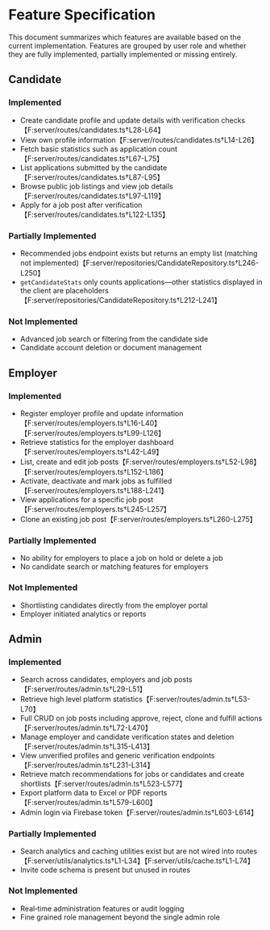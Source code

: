 # Feature Specification

This document summarizes which features are available based on the current implementation. Features are grouped by user role and whether they are fully implemented, partially implemented or missing entirely.

## Candidate

### Implemented
- Create candidate profile and update details with verification checks【F:server/routes/candidates.ts†L28-L64】
- View own profile information【F:server/routes/candidates.ts†L14-L26】
- Fetch basic statistics such as application count【F:server/routes/candidates.ts†L67-L75】
- List applications submitted by the candidate【F:server/routes/candidates.ts†L87-L95】
- Browse public job listings and view job details【F:server/routes/candidates.ts†L97-L119】
- Apply for a job post after verification【F:server/routes/candidates.ts†L122-L135】

### Partially Implemented
- Recommended jobs endpoint exists but returns an empty list (matching not implemented)【F:server/repositories/CandidateRepository.ts†L246-L250】
- `getCandidateStats` only counts applications—other statistics displayed in the client are placeholders【F:server/repositories/CandidateRepository.ts†L212-L241】

### Not Implemented
- Advanced job search or filtering from the candidate side
- Candidate account deletion or document management

## Employer

### Implemented
- Register employer profile and update information【F:server/routes/employers.ts†L16-L40】【F:server/routes/employers.ts†L99-L126】
- Retrieve statistics for the employer dashboard【F:server/routes/employers.ts†L42-L49】
- List, create and edit job posts【F:server/routes/employers.ts†L52-L98】【F:server/routes/employers.ts†L152-L186】
- Activate, deactivate and mark jobs as fulfilled【F:server/routes/employers.ts†L188-L241】
- View applications for a specific job post【F:server/routes/employers.ts†L245-L257】
- Clone an existing job post【F:server/routes/employers.ts†L260-L275】

### Partially Implemented
- No ability for employers to place a job on hold or delete a job
- No candidate search or matching features for employers

### Not Implemented
- Shortlisting candidates directly from the employer portal
- Employer initiated analytics or reports

## Admin

### Implemented
- Search across candidates, employers and job posts【F:server/routes/admin.ts†L29-L51】
- Retrieve high level platform statistics【F:server/routes/admin.ts†L53-L70】
- Full CRUD on job posts including approve, reject, clone and fulfill actions【F:server/routes/admin.ts†L72-L470】
- Manage employer and candidate verification states and deletion【F:server/routes/admin.ts†L315-L413】
- View unverified profiles and generic verification endpoints【F:server/routes/admin.ts†L231-L314】
- Retrieve match recommendations for jobs or candidates and create shortlists【F:server/routes/admin.ts†L523-L577】
- Export platform data to Excel or PDF reports【F:server/routes/admin.ts†L579-L600】
- Admin login via Firebase token【F:server/routes/admin.ts†L603-L614】

### Partially Implemented
- Search analytics and caching utilities exist but are not wired into routes【F:server/utils/analytics.ts†L1-L34】【F:server/utils/cache.ts†L1-L74】
- Invite code schema is present but unused in routes

### Not Implemented
- Real‑time administration features or audit logging
- Fine grained role management beyond the single admin role

